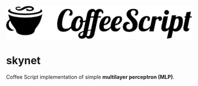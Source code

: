 <div align="center">
<img src='https://raw.githubusercontent.com/oleg-oSvoj-ru/skynet/master/public/img/coffee.svg'>
</div>

# skynet
Coffee Script implementation of simple **multilayer perceptron (MLP)**.
